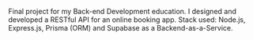 Final project for my Back-end Development education. I designed and developed a RESTful API for an online booking app. Stack used: Node.js, Express.js, Prisma (ORM) and Supabase as a Backend-as-a-Service.
